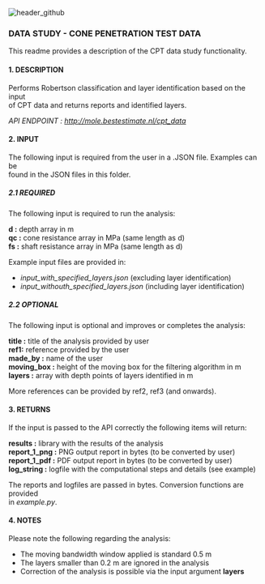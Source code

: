 ![header_github](https://bestestimate.nl/images/header_github.png)

### **DATA STUDY - CONE PENETRATION TEST DATA**

This readme provides a description of the CPT data study functionality.

#### **1. DESCRIPTION**

Performs Robertson classification and layer identification based on the input   
of CPT data and returns reports and identified layers.

*API ENDPOINT : http://mole.bestestimate.nl/cpt_data*

#### **2. INPUT**

The following input is required from the user in a .JSON file. Examples can be   
found in the JSON files in this folder.

##### **2.1 REQUIRED**

The following input is required to run the analysis:

**d :**  depth array in m   
**qc :** cone resistance array in MPa (same length as d)   
**fs :** shaft resistance array in MPa (same length as d)

Example input files are provided in:

* *input_with_specified_layers.json* (excluding layer identification)
* *input_withouth_specified_layers.json* (including layer identification)

##### **2.2 OPTIONAL**

The following input is optional and improves or completes the analysis:

**title :** title of the analysis provided by user  
**ref1:** reference provided by the user  
**made_by :** name of the user  
**moving_box :** height of the moving box for the filtering algorithm in m
**layers :** array with depth points of layers identified in m

More references can be provided by ref2, ref3 (and onwards).

#### **3. RETURNS**

If the input is passed to the API correctly the following items will return:

**results :** library with the results of the analysis   
**report_1_png :** PNG output report in bytes (to be converted by user)   
**report_1_pdf :** PDF output report in bytes (to be converted by user)   
**log_string :** logfile with the computational steps and details (see example)

The reports and logfiles are passed in bytes. Conversion functions are provided   
in *example.py*.

#### **4. NOTES**

Please note the following regarding the analysis:

* The moving bandwidth window applied is standard 0.5 m
* The layers smaller than 0.2 m are ignored in the analysis
* Correction of the analysis is possible via the input argument **layers**
